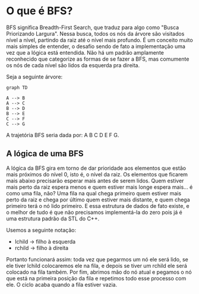 # O que é BFS?

BFS significa Breadth-First Search, que traduz para algo como "Busca Priorizando Largura". Nessa busca, todos os nós da árvore são visitados nível a nível, partindo da raiz até o nível mais profundo. É um conceito muito mais simples de entender, o desafio sendo de fato a implementação uma vez que a lógica está entendida. Não há um padrão amplamente reconhecido que categorize as formas de se fazer a BFS, mas comumente os nós de cada nível são lidos da esquerda pra direita.

Seja a seguinte árvore:

```mermaid
graph TD

A --> B
A --> C
B --> D
B --> E
C --> F
C --> G
```

A trajetória BFS seria dada por: A B C D E F G.

## A lógica de uma BFS

A lógica da BFS gira em torno de dar prioridade aos elementos que estão mais próximos do nível 0, isto é, o nível da raiz. Os elementos que ficarem mais abaixo precisarão esperar mais antes de serem lidos. Quem estiver mais perto da raiz espera menos e quem estiver mais longe espera mais... é como uma fila, não? Uma fila na qual chega primeiro quem estiver mais perto da raiz e chega por último quem estiver mais distante, e quem chega primeiro terá o nó lido primeiro. E essa estrutura de dados de fato existe, e o melhor de tudo é que não precisamos implementá-la do zero pois já é uma estrutura padrão da STL do C++.

Usemos a seguinte notação:
- lchild -> filho à esquerda
- rchild -> filho à direita

Portanto funcionará assim: toda vez que pegarmos um nó ele será lido, se ele tiver lchild colocaremos ele na fila, e depois se tiver um rchild ele será colocado na fila também. Por fim, abrimos mão do nó atual e pegamos o nó que está na primeira posição da fila e repetimos todo esse processo com ele. O ciclo acaba quando a fila estiver vazia.